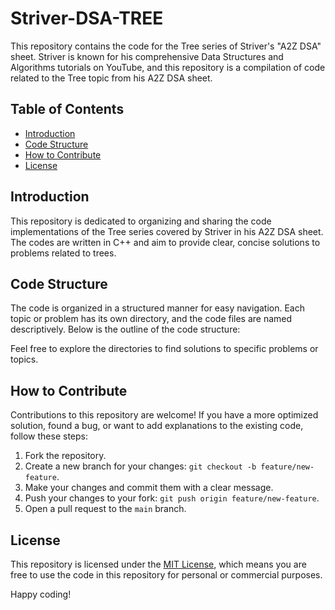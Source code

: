 # Striver-DSA-TREE

This repository contains the code for the Tree series of Striver's "A2Z DSA" sheet. Striver is known for his comprehensive Data Structures and Algorithms tutorials on YouTube, and this repository is a compilation of code related to the Tree topic from his A2Z DSA sheet.

## Table of Contents

- [Introduction](#introduction)
- [Code Structure](#code-structure)
- [How to Contribute](#how-to-contribute)
- [License](#license)

## Introduction

This repository is dedicated to organizing and sharing the code implementations of the Tree series covered by Striver in his A2Z DSA sheet. The codes are written in C++ and aim to provide clear, concise solutions to problems related to trees.

## Code Structure

The code is organized in a structured manner for easy navigation. Each topic or problem has its own directory, and the code files are named descriptively. Below is the outline of the code structure:



Feel free to explore the directories to find solutions to specific problems or topics.

## How to Contribute

Contributions to this repository are welcome! If you have a more optimized solution, found a bug, or want to add explanations to the existing code, follow these steps:

1. Fork the repository.
2. Create a new branch for your changes: `git checkout -b feature/new-feature`.
3. Make your changes and commit them with a clear message.
4. Push your changes to your fork: `git push origin feature/new-feature`.
5. Open a pull request to the `main` branch.

## License

This repository is licensed under the [MIT License](LICENSE), which means you are free to use the code in this repository for personal or commercial purposes.

Happy coding!
